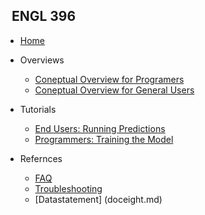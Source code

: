 <!-- _sidebar.md -->

## &nbsp; ENGL 396

* [Home](README.md)

* Overviews

  * [Coneptual Overview for Programers](docone.md)
  * [Coneptual Overview for General Users](doctwo.md)
  
* Tutorials 

  * [End Users: Running Predictions](docfour.md)
  * [Programmers: Training the Model](docfive.md)

* Refernces

  * [FAQ](docsix.md)
  * [Troubleshooting](docseven.md)
  * [Datastatement] (doceight.md)